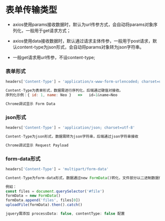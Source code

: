 # 表单传输类型

- axios使用params接收数据时，默认为url传参方式，会自动将params对象序列化，一般用于get请求方式；

- axios使用data接收数据时，默认通过请求主体传参，一般用于post请求，默认content-type为json形式，会自动将params对象转为json字符串。

- 一般get请求用url传参，不设content-type;

### 表单形式

```js
headers['Content-Type'] = 'application/x-www-form-urlencoded; charset=utf-8'

Content-Type为表单形式，数据需进行序列化，后端通过键值对接收。
序列化示例：{ id: 1, name: Neo }   =>   id=1&name=Neo

Chrome调试显示 Form Data
```

### json形式

```js
headers['Content-Type'] = 'application/json; charset=utf-8'

Content-Type为json形式，数据需转为json字符串，后端通过json字符串接收

Chrome调试显示 Request Payload
```

### form-data形式

```js
headers['Content-Type'] = 'multipart/form-data'

Content-Type为form-data形式，数据通过new FormData()转化，文件部分以二进制数据传输，其他部分以键值对传输。

例如：
const files = document.querySelector('#file')
formData = new FormData()
formData.append('files', files[0])
uploadFile(formData).then().catch()

jquery需添加 processData: false, contentType: false 配置
```

